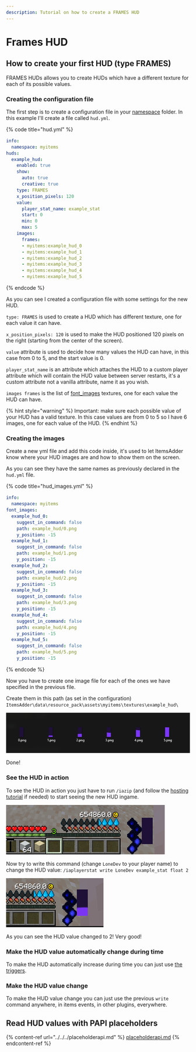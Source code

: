 ```yaml
---
description: Tutorial on how to create a FRAMES HUD
---
```


# Frames HUD

## How to create your first HUD (type FRAMES)

FRAMES HUDs allows you to create HUDs which have a different texture for each of its possible values.

### Creating the configuration file

The first step is to create a configuration file in your [namespace](../../basic-concepts/namespace/) folder. In this example I'll create a file called `hud.yml`.

{% code title="hud.yml" %}
```yaml
info:
  namespace: myitems
huds:
  example_hud:
    enabled: true
    show:
      auto: true
      creative: true
    type: FRAMES
    x_position_pixels: 120
    value:
      player_stat_name: example_stat
      start: 0
      min: 0
      max: 5
    images:
      frames:
      - myitems:example_hud_0
      - myitems:example_hud_1
      - myitems:example_hud_2
      - myitems:example_hud_3
      - myitems:example_hud_4
      - myitems:example_hud_5
```
{% endcode %}

As you can see I created a configuration file with some settings for the new HUD.

`type: FRAMES` is used to create a HUD which has different texture, one for each value it can have.

`x_position_pixels: 120` is used to make the HUD positioned 120 pixels on the right (starting from the center of the screen).

`value` attribute is used to decide how many values the HUD can have, in this case from 0 to 5, and the start value is 0.

`player_stat_name` is an attribute which attaches the HUD to a custom player attribute which will contain the HUD value between server restarts, it's a custom attribute not a vanilla attribute, name it as you wish.

`images frames` is the list of [font\_images](../../font-images/) textures, one for each value the HUD can have.

{% hint style="warning" %}
Important: make sure each possible value of your HUD has a valid texture. In this case values are from 0 to 5 so I have 6 images, one for each value of the HUD.&#x20;
{% endhint %}

### Creating the images

Create a new yml file and add this code inside, it's used to let ItemsAdder know where your HUD images are and how to show them on the screen.

As you can see they have the same names as previously declared in the `hud.yml` file.

{% code title="hud_images.yml" %}
```yaml
info:
  namespace: myitems
font_images:
  example_hud_0:
    suggest_in_command: false
    path: example_hud/0.png
    y_position: -15
  example_hud_1:
    suggest_in_command: false
    path: example_hud/1.png
    y_position: -15
  example_hud_2:
    suggest_in_command: false
    path: example_hud/2.png
    y_position: -15
  example_hud_3:
    suggest_in_command: false
    path: example_hud/3.png
    y_position: -15
  example_hud_4:
    suggest_in_command: false
    path: example_hud/4.png
    y_position: -15
  example_hud_5:
    suggest_in_command: false
    path: example_hud/5.png
    y_position: -15
```
{% endcode %}

Now you have to create one image file for each of the ones we have specified in the previous file.

Create them in this path (as set in the configuration) `ItemsAdder\data\resource_pack\assets\myitems\textures\example_hud\`

![](<../../../../.gitbook/assets/image (50) (1) (1) (1).png>)

Done!

### See the HUD in action

To see the HUD in action you just have to run `/iazip` (and follow the [hosting tutorial](../../../resourcepack-hosting/) if needed) to start seeing the new HUD ingame.

![](<../../../../.gitbook/assets/image (47) (1).png>)

Now try to write this command (change `LoneDev` to your player name) to change the HUD value: `/iaplayerstat write LoneDev example_stat float 2`

![](<../../../../.gitbook/assets/image (40) (1).png>)

As you can see the HUD value changed to 2! Very good!

### Make the HUD value automatically change during time

To make the HUD automatically increase during time you can just use [the triggers](../trigger-value-change.md).

### Make the HUD value change

To make the HUD value change you can just use the previous `write` command anywhere, in items events, in other plugins, everywhere.

## Read HUD values with PAPI placeholders

{% content-ref url="../../../placeholderapi.md" %}
[placeholderapi.md](../../../placeholderapi.md)
{% endcontent-ref %}
